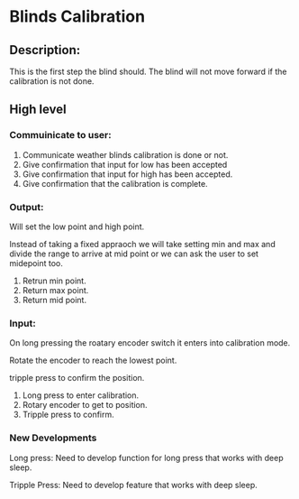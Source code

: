 # Blinds Calibration
## Description:
This is the first step the blind should. The blind will not move forward if the calibration is not done.

## High level

### Commuinicate to user:
1. Communicate weather blinds calibration is done or not.
2. Give confirmation that input for low has been accepted
3. Give confirmation that input for high has been accepted.
4. Give confirmation that the calibration is complete.




### Output:
Will set the low point and high point. 

Instead of taking a fixed appraoch we will take setting min and max and divide the range to arrive at mid point or we can ask the user to set midepoint too.

1. Retrun min point.
2. Return max point.
3. Return mid point.


### Input:
On long pressing the roatary encoder switch it enters into calibration mode.

Rotate the encoder to reach the lowest point.

tripple press to confirm the position.

1. Long press to enter calibration.
2. Rotary encoder to get to position.
3. Tripple press to confirm.



### New Developments
Long press: Need to develop function for long press that works with deep sleep.

Tripple Press: Need to develop feature that works with deep sleep.




